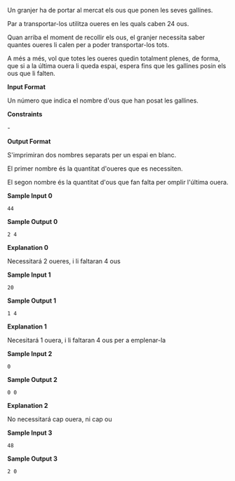 Un granjer ha de portar al mercat els ous que ponen les seves gallines.

Par a transportar-los utilitza oueres en les quals caben 24 ous.

Quan arriba el moment de recollir els ous, el granjer necessita saber
quantes oueres li calen per a poder transportar-los tots.

A més a més, vol que totes les oueres quedin totalment plenes, de forma,
que si a la última ouera li queda espai, espera fins que les gallines
posin els ous que li falten.

**Input Format**

Un número  que indica el nombre d'ous que han posat les gallines.

**Constraints**

\-

**Output Format**

S'imprimiran dos nombres separats per un espai en blanc.

El primer nombre és la quantitat d'oueres que es necessiten.

El segon nombre és la quantitat d'ous que fan falta per omplir l'última
ouera.

**Sample Input 0**

``` 
44
```

**Sample Output 0**

    2 4

**Explanation 0**

Necessitará 2 oueres, i li faltaran 4 ous

**Sample Input 1**

``` 
20
```

**Sample Output 1**

    1 4

**Explanation 1**

Necesitará 1 ouera, i li faltaran 4 ous per a emplenar-la

**Sample Input 2**

``` 
0
```

**Sample Output 2**

    0 0

**Explanation 2**

No necessitará cap ouera, ni cap ou

**Sample Input 3**

``` 
48
```

**Sample Output 3**

    2 0
